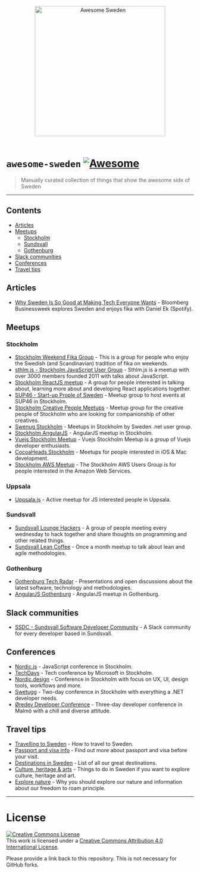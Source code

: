 
<div align="center">
	<img src="https://upload.wikimedia.org/wikipedia/en/archive/4/4c/20140526092805%21Flag_of_Sweden.svg" width="350px" alt="Awesome Sweden">
	<br>
	<br>
</div>

# `awesome-sweden` [![Awesome](https://awesome.re/badge.svg)](https://awesome.re)

> Manually curated collection of things that show the awesome side of Sweden

***

## Contents

- [Articles](#articles)
- [Meetups](#meetups)
	- [Stockholm](#stockholm)
	- [Sundsvall](#sundsvall)
	- [Gothenburg](#gothenburg)
- [Slack communities](#slack-communities)
- [Conferences](#conferences)
- [Travel tips](#travel-tips)


## Articles
- [Why Sweden Is So Good at Making Tech Everyone Wants](https://www.bloomberg.com/features/2016-hello-world-sweden/) - Bloomberg Businessweek explores Sweden and enjoys fika with Daniel Ek (Spotify).

## Meetups

### Stockholm
- [Stockholm Weekend Fika Group](https://www.meetup.com/Stockholm-Weekend-Fika-Group/) - This is a group for people who enjoy the Swedish (and Scandinavian) tradition of fika on weekends.  
- [sthlm.js - Stockholm JavaScript User Group](https://www.meetup.com/sthlm-js/) - Sthlm.js is a meetup with over 3000 members founded 2011 with talks about JavaScript.
- [Stockholm ReactJS meetup](https://www.meetup.com/Stockholm-ReactJS-Meetup/) - A group for people interested in talking about, learning more about and developing React applications together.
- [SUP46 - Start-up Prople of Sweden](https://www.meetup.com/SUP46-Start-Up-People-of-Sweden/) - Meetup group to host events at SUP46 in Stockholm.
- [Stockholm Creative People Meetups](https://www.meetup.com/Stockholm-Creative-People-Meetup/) - Meetup group for the creative people of Stockholm who are looking for companionship of other creatives.
- [Swenug Stockholm](https://www.meetup.com/Swenug-Stockholm/) - Meetups in Stockholm by Sweden .net user group.
- [Stockholm AngularJS](https://www.meetup.com/Stockholm-AngularJS/) - AngularJS meetup in Stockholm.
- [Vuejs Stockholm Meetup](https://www.meetup.com/Vuejs-Stockholm-Meetup/) - Vuejs Stockholm Meetup is a group of Vuejs developer enthusiasts.
- [CocoaHeads Stockholm](https://www.meetup.com/CocoaHeads-Stockholm/) - Meetups for people interested in iOS & Mac development.
- [Stockholm AWS Meetup](https://www.meetup.com/aws-stockholm/) - The Stockholm AWS Users Group is for people interested in the Amazon Web Services.

### Uppsala
- [Uppsala.js](https://www.meetup.com/Uppsalajs/) - Active meetup for JS interested people in Uppsala.

### Sundsvall
 - [Sundsvall Lounge Hackers](https://www.meetup.com/Sundsvall-Lounge-Hackers/) - A group of people meeting every wednesday to hack together and share thoughts on programming and other related things.
 - [Sundsvall Lean Coffee](https://www.meetup.com/Sundsvall-Lean-Coffee/) - Once a month meetup to talk about lean and agile methodologies.

### Gothenburg
- [Gothenburg Tech Radar](https://www.meetup.com/Gothenburg-Tech-Radar/) - Presentations and open discussions about the latest software, technology and methodologies.
- [AngularJS Gothenburg](https://www.meetup.com/AngularJS-Gothenburg/) - AngularJS meetup in Gothenburg.

## Slack communities
- [SSDC - Sundsvall Software Developer Community](https://sundsvall-dev.slack.com/) - A Slack community for every developer based in Sundsvall.

## Conferences
- [Nordic.js](http://nordicjs.com/) - JavaScript conference in Stockholm.
- [TechDays](http://tdswe.se/) - Tech conference by Microsoft in Stockholm.
- [Nordic.design](http://nordic.design/) - Conference in Stockholm with focus on UX, UI, design tools, workflows and more.
- [Swetugg](https://swetugg.se/) - Two-day conference in Stockholm with everything a .NET developer needs.
- [Øredev Developer Conference](http://oredev.org/) - Three-day developer conference in Malmö with a chill and diverse attitude.


## Travel tips
- [Travelling to Sweden](https://visitsweden.com/getting-sweden/) - How to travel to Sweden.
- [Passport and visa info](https://visitsweden.com/passport-and-visas/) - Find out more about passport and visa before your visit.
- [Destinations in Sweden](https://visitsweden.com/destinations/) - List of all our great destinations.
- [Culture, heritage & arts](https://visitsweden.com/culture-heritage-arts/) - Things to do in Sweden if you want to explore culture, heritage and art.
- [Explore nature](https://visitsweden.com/nature-and-outdoors/) - Why you should explore our nature and information about our freedom to roam principle.


***

# License

<a rel="license" href="http://creativecommons.org/licenses/by/4.0/"><img alt="Creative Commons License" style="border-width:0" src="https://i.creativecommons.org/l/by/4.0/88x31.png" /></a><br />This work is licensed under a <a rel="license" href="http://creativecommons.org/licenses/by/4.0/">Creative Commons Attribution 4.0 International License</a>.

Please provide a link back to this repository. This is not necessary for GitHub forks.
